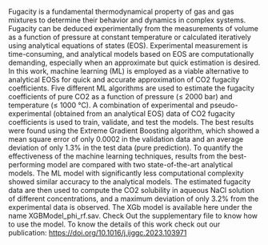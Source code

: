 Fugacity is a fundamental thermodynamical property of gas and gas mixtures to determine their behavior and dynamics in complex systems. 
Fugacity can be deduced experimentally from the measurements of volume as a function of pressure at constant temperature or calculated iteratively using analytical equations of states (EOS). 
Experimental measurement is time-consuming, and analytical models based on EOS are computationally demanding, especially when an approximate but quick estimation is desired. 
In this work, machine learning (ML) is employed as a viable alternative to analytical EOSs for quick and accurate approximation of CO2 fugacity coefficients. 
Five different ML algorithms are used to estimate the fugacity coefficients of pure CO2 as a function of pressure (≤ 2000 bar) and temperature (≤ 1000 °C). 
A combination of experimental and pseudo-experimental (obtained from an analytical EOS) data of CO2 fugacity coefficients is used to train, validate, and test the models. 
The best results were found using the Extreme Gradient Boosting algorithm, which showed a mean square error of only 0.0002 in the validation data and an average deviation of only 1.3% in the test data (pure prediction). To quantify the effectiveness of the machine learning techniques, results from the best-performing model are compared with two state-of-the-art analytical models. The ML model with significantly less computational complexity showed similar accuracy to the analytical models. The estimated fugacity data are then used to compute the CO2 solubility in aqueous NaCl solution of different concentrations, and a maximum deviation of only 3.2% from the experimental data is observed. 
The XGb model is available here under the name XGBModel_phi_rf.sav. 
Check Out the supplementary file to know how to use the model.
To know the details of this work check out our publication: https://doi.org/10.1016/j.ijggc.2023.103971
